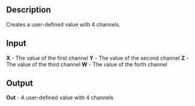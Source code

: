 ## Description
Creates a user-defined value with 4 channels.

## Input
**X** - The value of the first channel
**Y** - The value of the second channel
**Z** - The value of the third channel
**W** - The value of the forth channel

## Output
**Out** - A user-defined value with 4 channels
